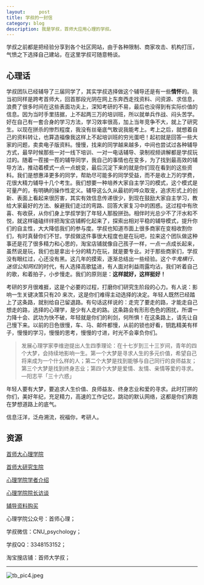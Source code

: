 ```yaml
---
layout:     post
title: 学叔的一封信
category: blog
description: 我是学叔，首师大应用心理的学叔。
---
```



学叔之前都是把经验分享到各个社区网站，由于各种限制、商家攻击、机构打压，气愤之下选择自己建站，在这里学叔可随意畅谈。

## 心理话

学叔团队已经辅导了三届同学了，其实学叔选择做这个辅导还是有一些**情怀**的。我当初同样是跨考首师大，回首那段光阴在网上东奔西走找资料、问资源、求信息，浪费了很多时间在这些表面功夫上，深知考研的不易，最后也没得到有实际价值的信息。因为当时手里拮据，上不起两三万的培训班，所以就单兵作战、闷头苦学。好在自己有一套合身的学习方法，学习效率很高，加上当年竞争不大，就上了研究生。以现在拼杀的惨烈程度，我没有丝毫底气敢说我能考上。考上之后，就想着自己的资料转让，也算造福像我这样上不起培训班的穷光蛋吧！起初就是回答一些大家的问题，卖卖电子版资料。慢慢，找来的同学越来越多，中间也尝试过各种辅导方式，最早时候那些一对一线下培训、一对一电话辅导、录制视频讲解都是学叔玩过的。随着一茬接一茬的辅导同学，我自己的事情也在变多，为了找到最高效的辅导方法，推动着模式一点一点蜕变，最后沉淀下来的就是你们现在看到的这些资料。我们是想惠泽更多的同学，帮助尽可能多的同学受益，而不是收上万的学费，花很大精力辅导十几个考生。我们想要一种培养大家自主学习的模式，这个模式是可量产的，有明确的操作性定义。辅导这么久从最初的哗众取宠，追求形式上的创新、表面上看起来很厉害，其实有效信息传递很少，到现在鼓励大家自主学习，教给大家最好的方法、躲避我们走过的弯路、回答大家复习中的困惑。这过程中有欣喜、有收获，从你们身上学叔学到了年轻人那股拼劲。相伴时光总少不了汗水和不悦，就这样磕磕绊绊把淘宝店铺孵化起来了，探索出相对平稳的辅导模式，提升你们的自主性，大大降低我们的参与度。学叔也知道市面上很多商家在变相收割你们，有时真替你们不甘。学叔做这件事很大程度也是在玩吧，拉来这个团队做这种事还是花了很多精力和心思的，淘宝店铺就像自己孩子一样，一点一点成长起来，虽然说是玩，我们也是拿出十分的精力在玩，就是要专业。对于那些商家们，学叔没有眼红过，心还没有黑。这几年的摸索，逐渐总结出一些经验。这个*牛鬼横行、迷信公知网红*的时代，有人选择高歌猛进，有人面对利益雨露均沾，我们听着自己的歌，和着拍子，小步慢走。我们的原则是：**这样就好，这样挺好！**

考研的岁月很难捱，这是个必要的过程，打磨你们研究生阶段的心力。有人说：影响一生关键决策只有20 来次，这是你们难得主动选择的决定。年轻人既然已经踏上了这条路，就别给自己留退路。有句话这样说的：走完了要走的路，才能走自己想走的路，选择的心理学，是少有人走的路。这条路会有形形色色的困扰，所谓一力降十会、武功为快不破，年轻就是你们的利剑，何所惧！在这条路上，请先让自己慢下来。以前的日色很慢，车、马、邮件都慢，从前的锁也好看，钥匙精美有样子，慢慢的学习，慢慢的思考，慢慢的寸进，时光不会辜负你们。

> 发展心理学家李维逊提出人生四季理论：在十七岁到三十三岁间，青年的四个大梦，会持续地影响一生。第一个大梦是寻求人生的多元价值，希望自己将来成为一个什么样的人；第二个大梦是找到能够与自己同行的良师益友；第三个大梦是找到终身志业；第四个大梦是爱情、友情、亲情等爱的寻求。—阳志平「三十六惑」

年轻人要有大梦，要追求人生价值、良师益友、终身志业和爱的寻求。此时打拼的你们，美好年纪，充足精力，高速的工作记忆，跳动的默认网络，这都是你们奔跑在梦想道路上的底气。

信息汪洋，泛舟溯流，祝福你，考研人。

## 资源

[首师大心理学院](http://xlxy.cnu.edu.cn)

[首师大研究生院](http://grad.cnu.edu.cn)

[心理学院学者介绍](http://v.eol.cn/video/detail?videoid=18938)

[心理学院院长访谈](http://weixin.cnu.edu.cn/zssp/心理学院.html)

[辅导资料购买](https://shop155320243.taobao.com/?spm=a1z10.1-c.0.0.462d728561Kav3)

心理学院公众号：首师心理；

学叔微信：CNU_psychology；

学叔QQ：3348153152；

淘宝搜店铺：首师大学叔；

___

![tb_pic4.jpeg](http://pjv1ygnpf.bkt.clouddn.com/tb_pic4.jpeg "加油哦！")

